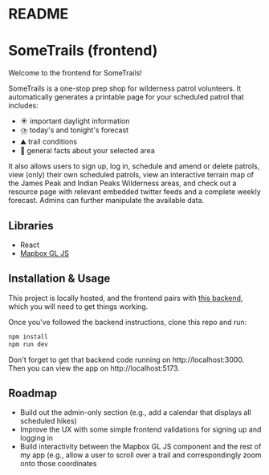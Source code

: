# README

# SomeTrails (frontend)

Welcome to the frontend for SomeTrails!

SomeTrails is a one-stop prep shop for wilderness patrol volunteers. It automatically generates a printable page for your scheduled patrol that includes:

- :sunny: important daylight information
- :cloud_with_lightning_and_rain: today's and tonight's forecast
- :mountain: trail conditions
- :notebook: general facts about your selected area

It also allows users to sign up, log in, schedule and amend or delete patrols, view (only) their own scheduled patrols, view an interactive terrain map of the James Peak and Indian Peaks Wilderness areas, and check out a resource page with relevant embedded twitter feeds and a complete weekly forecast. Admins can further manipulate the available data.

## Libraries

- React
- [Mapbox GL JS](https://docs.mapbox.com/mapbox-gl-js/guides/)

## Installation & Usage

This project is locally hosted, and the frontend pairs with [this backend](https://github.com/sararsaurus/backend-happy-trails-api), which you will need to get things working.

Once you've followed the backend instructions, clone this repo and run:

```bash
npm install
npm run dev
```

Don't forget to get that backend code running on http://localhost:3000.
Then you can view the app on http://localhost:5173.

## Roadmap

- Build out the admin-only section (e.g., add a calendar that displays all scheduled hikes)
- Improve the UX with some simple frontend validations for signing up and logging in
- Build interactivity between the Mapbox GL JS component and the rest of my app (e.g., allow a user to scroll over a trail and correspondingly zoom onto those coordinates
